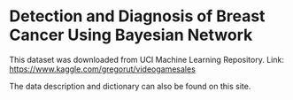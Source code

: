 # Detection and Diagnosis of Breast Cancer Using Bayesian Network
This dataset was downloaded from UCI Machine Learning Repository. Link: https://www.kaggle.com/gregorut/videogamesales

The data description and dictionary can also be found on this site.
